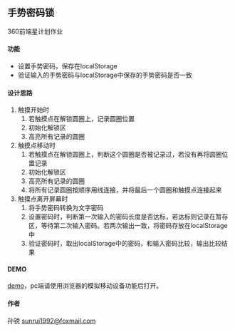 ## 手势密码锁
360前端星计划作业

#### 功能
* 设置手势密码，保存在localStorage
* 验证输入的手势密码与localStorage中保存的手势密码是否一致

#### 设计思路
1. 触摸开始时
    1. 若触摸点在解锁圆圈上，记录圆圈位置
    2. 初始化解锁区
    3. 高亮所有记录的圆圈
2. 触摸点移动时
    1. 若触摸点在解锁圆圈上，判断这个圆圈是否被记录过，若没有再将圆圈位置记录
    2. 初始化解锁区
    3. 高亮所有记录的圆圈
    4. 将所有记录圆圈按顺序用线连接，并将最后一个圆圈和触摸点连接起来
3. 触摸点离开屏幕时
    1. 将手势密码转换为文字密码
    2. 设置密码时，判断第一次输入的密码长度是否达标，若达标则记录在暂存区，等待第二次输入密码。若两次输出一致，将密码存放在localStorage中
    3. 验证密码时，取出localStorage中的密码，和输入密码比较，输出比较结果

#### DEMO
[demo](https://rui-sun.github.io/gesture-lock/index.html)，pc端请使用浏览器的模拟移动设备功能后打开。

#### 作者
孙锐 sunrui1992@foxmail.com